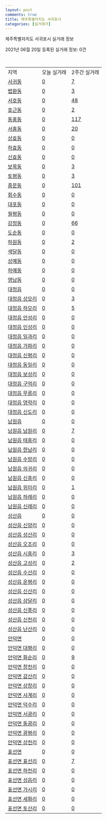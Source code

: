 ```yaml
---
layout: post
comments: true
title: 제주특별자치도 서귀포시
categories: [실거래가]
---
```


제주특별자치도 서귀포시 실거래 정보

2021년 06월 20일 등록된 실거래 정보: 0건

<script type="text/javascript">
  google.charts.load('current', {'packages':['corechart']});
  google.charts.setOnLoadCallback(drawChart);

  function drawChart() {
    var data = google.visualization.arrayToDataTable([['거래일', '매매', '전월세', '전매'], ['2021-02', 0, 3, 0], ['2021-03', 6, 16, 0], ['2021-04', 85, 56, 14], ['2021-05', 83, 56, 32], ['2021-06', 23, 31, 4]]);

    var options = {
      title: '최근 유형별 거래량 추이',
      legend: { position: 'bottom' }
    };

    var chart = new google.visualization.LineChart(document.getElementById('columnchart_material'));
    chart.draw(data, (options));
  }
</script>

<div id="columnchart_material" style="width: 450px; margin-left: -35px"></div>
<br>
<table class="sortable">
  <tr>
    <td>지역</td>
    <td>오늘 실거래</td>
    <td>2주간 실거래</td>
  </tr>

  
  <tr class="item">
    <td><a href="5013010100.html">서귀동</a></td>
    <td><a href="5013010100.html">0</a></td>
    <td><a href="5013010100.html">7</a></td>
  </tr>
    

  <tr class="item">
    <td><a href="5013010200.html">법환동</a></td>
    <td><a href="5013010200.html">0</a></td>
    <td><a href="5013010200.html">3</a></td>
  </tr>
    

  <tr class="item">
    <td><a href="5013010300.html">서호동</a></td>
    <td><a href="5013010300.html">0</a></td>
    <td><a href="5013010300.html">48</a></td>
  </tr>
    

  <tr class="item">
    <td><a href="5013010400.html">호근동</a></td>
    <td><a href="5013010400.html">0</a></td>
    <td><a href="5013010400.html">2</a></td>
  </tr>
    

  <tr class="item">
    <td><a href="5013010500.html">동홍동</a></td>
    <td><a href="5013010500.html">0</a></td>
    <td><a href="5013010500.html">117</a></td>
  </tr>
    

  <tr class="item">
    <td><a href="5013010600.html">서홍동</a></td>
    <td><a href="5013010600.html">0</a></td>
    <td><a href="5013010600.html">20</a></td>
  </tr>
    

  <tr class="item">
    <td><a href="5013010700.html">상효동</a></td>
    <td><a href="5013010700.html">0</a></td>
    <td><a href="5013010700.html">0</a></td>
  </tr>
    

  <tr class="item">
    <td><a href="5013010800.html">하효동</a></td>
    <td><a href="5013010800.html">0</a></td>
    <td><a href="5013010800.html">0</a></td>
  </tr>
    

  <tr class="item">
    <td><a href="5013010900.html">신효동</a></td>
    <td><a href="5013010900.html">0</a></td>
    <td><a href="5013010900.html">0</a></td>
  </tr>
    

  <tr class="item">
    <td><a href="5013011000.html">보목동</a></td>
    <td><a href="5013011000.html">0</a></td>
    <td><a href="5013011000.html">3</a></td>
  </tr>
    

  <tr class="item">
    <td><a href="5013011100.html">토평동</a></td>
    <td><a href="5013011100.html">0</a></td>
    <td><a href="5013011100.html">3</a></td>
  </tr>
    

  <tr class="item">
    <td><a href="5013011200.html">중문동</a></td>
    <td><a href="5013011200.html">0</a></td>
    <td><a href="5013011200.html">101</a></td>
  </tr>
    

  <tr class="item">
    <td><a href="5013011300.html">회수동</a></td>
    <td><a href="5013011300.html">0</a></td>
    <td><a href="5013011300.html">0</a></td>
  </tr>
    

  <tr class="item">
    <td><a href="5013011400.html">대포동</a></td>
    <td><a href="5013011400.html">0</a></td>
    <td><a href="5013011400.html">0</a></td>
  </tr>
    

  <tr class="item">
    <td><a href="5013011500.html">월평동</a></td>
    <td><a href="5013011500.html">0</a></td>
    <td><a href="5013011500.html">0</a></td>
  </tr>
    

  <tr class="item">
    <td><a href="5013011600.html">강정동</a></td>
    <td><a href="5013011600.html">0</a></td>
    <td><a href="5013011600.html">66</a></td>
  </tr>
    

  <tr class="item">
    <td><a href="5013011700.html">도순동</a></td>
    <td><a href="5013011700.html">0</a></td>
    <td><a href="5013011700.html">0</a></td>
  </tr>
    

  <tr class="item">
    <td><a href="5013011800.html">하원동</a></td>
    <td><a href="5013011800.html">0</a></td>
    <td><a href="5013011800.html">2</a></td>
  </tr>
    

  <tr class="item">
    <td><a href="5013011900.html">색달동</a></td>
    <td><a href="5013011900.html">0</a></td>
    <td><a href="5013011900.html">0</a></td>
  </tr>
    

  <tr class="item">
    <td><a href="5013012000.html">상예동</a></td>
    <td><a href="5013012000.html">0</a></td>
    <td><a href="5013012000.html">0</a></td>
  </tr>
    

  <tr class="item">
    <td><a href="5013012100.html">하예동</a></td>
    <td><a href="5013012100.html">0</a></td>
    <td><a href="5013012100.html">0</a></td>
  </tr>
    

  <tr class="item">
    <td><a href="5013012200.html">영남동</a></td>
    <td><a href="5013012200.html">0</a></td>
    <td><a href="5013012200.html">0</a></td>
  </tr>
    

  <tr class="item">
    <td><a href="5013025000.html">대정읍</a></td>
    <td><a href="5013025000.html">0</a></td>
    <td><a href="5013025000.html">0</a></td>
  </tr>
    

  <tr class="item">
    <td><a href="5013025021.html">대정읍 상모리</a></td>
    <td><a href="5013025021.html">0</a></td>
    <td><a href="5013025021.html">3</a></td>
  </tr>
    

  <tr class="item">
    <td><a href="5013025022.html">대정읍 하모리</a></td>
    <td><a href="5013025022.html">0</a></td>
    <td><a href="5013025022.html">5</a></td>
  </tr>
    

  <tr class="item">
    <td><a href="5013025023.html">대정읍 안성리</a></td>
    <td><a href="5013025023.html">0</a></td>
    <td><a href="5013025023.html">0</a></td>
  </tr>
    

  <tr class="item">
    <td><a href="5013025024.html">대정읍 인성리</a></td>
    <td><a href="5013025024.html">0</a></td>
    <td><a href="5013025024.html">0</a></td>
  </tr>
    

  <tr class="item">
    <td><a href="5013025025.html">대정읍 일과리</a></td>
    <td><a href="5013025025.html">0</a></td>
    <td><a href="5013025025.html">0</a></td>
  </tr>
    

  <tr class="item">
    <td><a href="5013025026.html">대정읍 가파리</a></td>
    <td><a href="5013025026.html">0</a></td>
    <td><a href="5013025026.html">0</a></td>
  </tr>
    

  <tr class="item">
    <td><a href="5013025027.html">대정읍 신평리</a></td>
    <td><a href="5013025027.html">0</a></td>
    <td><a href="5013025027.html">0</a></td>
  </tr>
    

  <tr class="item">
    <td><a href="5013025028.html">대정읍 동일리</a></td>
    <td><a href="5013025028.html">0</a></td>
    <td><a href="5013025028.html">0</a></td>
  </tr>
    

  <tr class="item">
    <td><a href="5013025029.html">대정읍 보성리</a></td>
    <td><a href="5013025029.html">0</a></td>
    <td><a href="5013025029.html">0</a></td>
  </tr>
    

  <tr class="item">
    <td><a href="5013025030.html">대정읍 구억리</a></td>
    <td><a href="5013025030.html">0</a></td>
    <td><a href="5013025030.html">0</a></td>
  </tr>
    

  <tr class="item">
    <td><a href="5013025031.html">대정읍 무릉리</a></td>
    <td><a href="5013025031.html">0</a></td>
    <td><a href="5013025031.html">0</a></td>
  </tr>
    

  <tr class="item">
    <td><a href="5013025032.html">대정읍 영락리</a></td>
    <td><a href="5013025032.html">0</a></td>
    <td><a href="5013025032.html">0</a></td>
  </tr>
    

  <tr class="item">
    <td><a href="5013025033.html">대정읍 신도리</a></td>
    <td><a href="5013025033.html">0</a></td>
    <td><a href="5013025033.html">0</a></td>
  </tr>
    

  <tr class="item">
    <td><a href="5013025300.html">남원읍</a></td>
    <td><a href="5013025300.html">0</a></td>
    <td><a href="5013025300.html">0</a></td>
  </tr>
    

  <tr class="item">
    <td><a href="5013025321.html">남원읍 남원리</a></td>
    <td><a href="5013025321.html">0</a></td>
    <td><a href="5013025321.html">7</a></td>
  </tr>
    

  <tr class="item">
    <td><a href="5013025322.html">남원읍 태흥리</a></td>
    <td><a href="5013025322.html">0</a></td>
    <td><a href="5013025322.html">0</a></td>
  </tr>
    

  <tr class="item">
    <td><a href="5013025323.html">남원읍 한남리</a></td>
    <td><a href="5013025323.html">0</a></td>
    <td><a href="5013025323.html">0</a></td>
  </tr>
    

  <tr class="item">
    <td><a href="5013025324.html">남원읍 수망리</a></td>
    <td><a href="5013025324.html">0</a></td>
    <td><a href="5013025324.html">0</a></td>
  </tr>
    

  <tr class="item">
    <td><a href="5013025325.html">남원읍 의귀리</a></td>
    <td><a href="5013025325.html">0</a></td>
    <td><a href="5013025325.html">0</a></td>
  </tr>
    

  <tr class="item">
    <td><a href="5013025326.html">남원읍 신흥리</a></td>
    <td><a href="5013025326.html">0</a></td>
    <td><a href="5013025326.html">0</a></td>
  </tr>
    

  <tr class="item">
    <td><a href="5013025327.html">남원읍 위미리</a></td>
    <td><a href="5013025327.html">0</a></td>
    <td><a href="5013025327.html">1</a></td>
  </tr>
    

  <tr class="item">
    <td><a href="5013025328.html">남원읍 하례리</a></td>
    <td><a href="5013025328.html">0</a></td>
    <td><a href="5013025328.html">0</a></td>
  </tr>
    

  <tr class="item">
    <td><a href="5013025329.html">남원읍 신례리</a></td>
    <td><a href="5013025329.html">0</a></td>
    <td><a href="5013025329.html">0</a></td>
  </tr>
    

  <tr class="item">
    <td><a href="5013025900.html">성산읍</a></td>
    <td><a href="5013025900.html">0</a></td>
    <td><a href="5013025900.html">0</a></td>
  </tr>
    

  <tr class="item">
    <td><a href="5013025901.html">성산읍 신양리</a></td>
    <td><a href="5013025901.html">0</a></td>
    <td><a href="5013025901.html">0</a></td>
  </tr>
    

  <tr class="item">
    <td><a href="5013025921.html">성산읍 성산리</a></td>
    <td><a href="5013025921.html">0</a></td>
    <td><a href="5013025921.html">0</a></td>
  </tr>
    

  <tr class="item">
    <td><a href="5013025922.html">성산읍 오조리</a></td>
    <td><a href="5013025922.html">0</a></td>
    <td><a href="5013025922.html">0</a></td>
  </tr>
    

  <tr class="item">
    <td><a href="5013025923.html">성산읍 시흥리</a></td>
    <td><a href="5013025923.html">0</a></td>
    <td><a href="5013025923.html">3</a></td>
  </tr>
    

  <tr class="item">
    <td><a href="5013025924.html">성산읍 고성리</a></td>
    <td><a href="5013025924.html">0</a></td>
    <td><a href="5013025924.html">2</a></td>
  </tr>
    

  <tr class="item">
    <td><a href="5013025925.html">성산읍 수산리</a></td>
    <td><a href="5013025925.html">0</a></td>
    <td><a href="5013025925.html">0</a></td>
  </tr>
    

  <tr class="item">
    <td><a href="5013025926.html">성산읍 온평리</a></td>
    <td><a href="5013025926.html">0</a></td>
    <td><a href="5013025926.html">0</a></td>
  </tr>
    

  <tr class="item">
    <td><a href="5013025927.html">성산읍 신산리</a></td>
    <td><a href="5013025927.html">0</a></td>
    <td><a href="5013025927.html">0</a></td>
  </tr>
    

  <tr class="item">
    <td><a href="5013025928.html">성산읍 삼달리</a></td>
    <td><a href="5013025928.html">0</a></td>
    <td><a href="5013025928.html">0</a></td>
  </tr>
    

  <tr class="item">
    <td><a href="5013025929.html">성산읍 신풍리</a></td>
    <td><a href="5013025929.html">0</a></td>
    <td><a href="5013025929.html">0</a></td>
  </tr>
    

  <tr class="item">
    <td><a href="5013025930.html">성산읍 신천리</a></td>
    <td><a href="5013025930.html">0</a></td>
    <td><a href="5013025930.html">0</a></td>
  </tr>
    

  <tr class="item">
    <td><a href="5013025931.html">성산읍 난산리</a></td>
    <td><a href="5013025931.html">0</a></td>
    <td><a href="5013025931.html">0</a></td>
  </tr>
    

  <tr class="item">
    <td><a href="5013031000.html">안덕면</a></td>
    <td><a href="5013031000.html">0</a></td>
    <td><a href="5013031000.html">0</a></td>
  </tr>
    

  <tr class="item">
    <td><a href="5013031001.html">안덕면 대평리</a></td>
    <td><a href="5013031001.html">0</a></td>
    <td><a href="5013031001.html">0</a></td>
  </tr>
    

  <tr class="item">
    <td><a href="5013031021.html">안덕면 화순리</a></td>
    <td><a href="5013031021.html">0</a></td>
    <td><a href="5013031021.html">9</a></td>
  </tr>
    

  <tr class="item">
    <td><a href="5013031022.html">안덕면 창천리</a></td>
    <td><a href="5013031022.html">0</a></td>
    <td><a href="5013031022.html">0</a></td>
  </tr>
    

  <tr class="item">
    <td><a href="5013031023.html">안덕면 감산리</a></td>
    <td><a href="5013031023.html">0</a></td>
    <td><a href="5013031023.html">0</a></td>
  </tr>
    

  <tr class="item">
    <td><a href="5013031024.html">안덕면 상창리</a></td>
    <td><a href="5013031024.html">0</a></td>
    <td><a href="5013031024.html">0</a></td>
  </tr>
    

  <tr class="item">
    <td><a href="5013031025.html">안덕면 사계리</a></td>
    <td><a href="5013031025.html">0</a></td>
    <td><a href="5013031025.html">0</a></td>
  </tr>
    

  <tr class="item">
    <td><a href="5013031026.html">안덕면 덕수리</a></td>
    <td><a href="5013031026.html">0</a></td>
    <td><a href="5013031026.html">0</a></td>
  </tr>
    

  <tr class="item">
    <td><a href="5013031027.html">안덕면 서광리</a></td>
    <td><a href="5013031027.html">0</a></td>
    <td><a href="5013031027.html">0</a></td>
  </tr>
    

  <tr class="item">
    <td><a href="5013031028.html">안덕면 동광리</a></td>
    <td><a href="5013031028.html">0</a></td>
    <td><a href="5013031028.html">0</a></td>
  </tr>
    

  <tr class="item">
    <td><a href="5013031029.html">안덕면 광평리</a></td>
    <td><a href="5013031029.html">0</a></td>
    <td><a href="5013031029.html">0</a></td>
  </tr>
    

  <tr class="item">
    <td><a href="5013031030.html">안덕면 상천리</a></td>
    <td><a href="5013031030.html">0</a></td>
    <td><a href="5013031030.html">0</a></td>
  </tr>
    

  <tr class="item">
    <td><a href="5013032000.html">표선면</a></td>
    <td><a href="5013032000.html">0</a></td>
    <td><a href="5013032000.html">0</a></td>
  </tr>
    

  <tr class="item">
    <td><a href="5013032021.html">표선면 표선리</a></td>
    <td><a href="5013032021.html">0</a></td>
    <td><a href="5013032021.html">7</a></td>
  </tr>
    

  <tr class="item">
    <td><a href="5013032022.html">표선면 하천리</a></td>
    <td><a href="5013032022.html">0</a></td>
    <td><a href="5013032022.html">0</a></td>
  </tr>
    

  <tr class="item">
    <td><a href="5013032023.html">표선면 성읍리</a></td>
    <td><a href="5013032023.html">0</a></td>
    <td><a href="5013032023.html">0</a></td>
  </tr>
    

  <tr class="item">
    <td><a href="5013032024.html">표선면 가시리</a></td>
    <td><a href="5013032024.html">0</a></td>
    <td><a href="5013032024.html">0</a></td>
  </tr>
    

  <tr class="item">
    <td><a href="5013032025.html">표선면 세화리</a></td>
    <td><a href="5013032025.html">0</a></td>
    <td><a href="5013032025.html">0</a></td>
  </tr>
    

  <tr class="item">
    <td><a href="5013032026.html">표선면 토산리</a></td>
    <td><a href="5013032026.html">0</a></td>
    <td><a href="5013032026.html">0</a></td>
  </tr>
    


</table>


    
